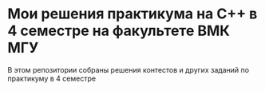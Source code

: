 # Мои решения практикума на C++ в 4 семестре на факультете ВМК МГУ

В этом репозитории собраны решения контестов и других заданий по практикуму в 4 семестре
